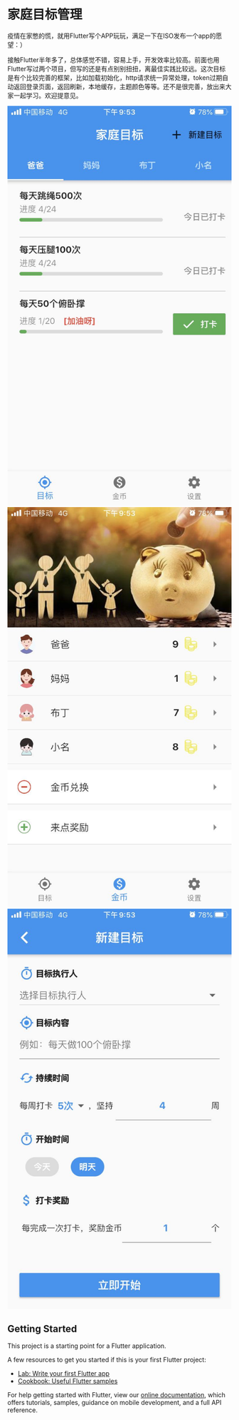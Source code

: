 # 家庭目标管理

疫情在家憋的慌，就用Flutter写个APP玩玩，满足一下在ISO发布一个app的愿望：）

接触Flutter半年多了，总体感觉不错，容易上手，开发效率比较高。前面也用Flutter写过两个项目，但写的还是有点别别扭扭，离最佳实践比较远。这次目标是有个比较完善的框架，比如加载初始化，http请求统一异常处理，token过期自动返回登录页面，返回刷新，本地缓存，主题颜色等等。还不是很完善，放出来大家一起学习。欢迎提意见。



![首页](https://github.com/wxbhlj/familyobjective/blob/master/images/WechatIMG69.jpeg)
![](https://github.com/wxbhlj/familyobjective/blob/master/images/WechatIMG70.jpeg)
![新建目标](https://github.com/wxbhlj/familyobjective/blob/master/images/WechatIMG71.jpeg)

## Getting Started

This project is a starting point for a Flutter application.

A few resources to get you started if this is your first Flutter project:

- [Lab: Write your first Flutter app](https://flutter.dev/docs/get-started/codelab)
- [Cookbook: Useful Flutter samples](https://flutter.dev/docs/cookbook)

For help getting started with Flutter, view our
[online documentation](https://flutter.dev/docs), which offers tutorials,
samples, guidance on mobile development, and a full API reference.
